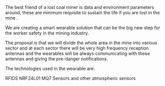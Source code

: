 The best friend of a lost coal miner is data and environment parameters around, these are minimum requisite to sustain the life if you are lost in the mine .

We are creating a smart wearable solution that can be the big new step for the worker safety in the mining industry.

The proposal is that we will divide the whole area in the mine into various sector and at each sector there will be very high frequency reception antennas and the wearables will be always communicating with these antennas and giving the pre-danger notifications.

The technologies used in the wearable are:

RFIDS 
NRF24L01
MQ7 Sensors
and other atmospheric sensors
